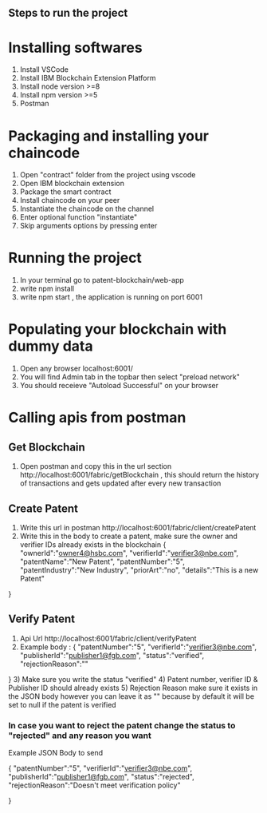 ## Steps to run the project 

# Installing softwares 

1) Install VSCode
2) Install IBM Blockchain Extension Platform
3) Install node version >=8
4) Install npm version >=5
5) Postman

# Packaging and installing your chaincode
1) Open "contract" folder from the project using vscode
2) Open IBM blockchain extension
3) Package the smart contract
4) Install chaincode on your peer
5) Instantiate the chaincode on the channel
6) Enter optional function "instantiate" 
7) Skip arguments options by pressing enter

# Running the project
1) In your terminal go to patent-blockchain/web-app
2) write npm install
3) write npm start , the application is running on port 6001


# Populating your blockchain with dummy data 
1) Open any browser localhost:6001/
2) You will find Admin tab in the topbar then select "preload network"
3) You should receieve "Autoload Successful" on your browser

# Calling apis from postman
## Get Blockchain
1) Open postman and copy this in the url section http://localhost:6001/fabric/getBlockchain , this should return the history of transactions and gets updated after every new transaction

## Create Patent
1) Write this url in postman http://localhost:6001/fabric/client/createPatent
2) Write this in the body to create a patent,
   make sure the owner and verifier IDs already exists in the blockchain
{
	"ownerId":"owner4@hsbc.com",
	"verifierId":"verifier3@nbe.com",
	"patentName":"New Patent",
	"patentNumber":"5",
	"patentIndustry":"New Industry",
	"priorArt":"no",
	"details":"This is a new Patent"

}

## Verify Patent 
1) Api Url http://localhost:6001/fabric/client/verifyPatent
2) Example body : 
{
	"patentNumber":"5",
	"verifierId":"verifier3@nbe.com",
	"publisherId":"publisher1@fgb.com",
	"status":"verified",
	"rejectionReason":""
	
}
3) Make sure you write the status "verified" 
4) Patent number, verifier ID & Publisher ID should already exists 
5) Rejection Reason make sure it exists in the JSON body however you can leave it as "" because by default it will be set to null if the patent is verified
### In case you want to reject the patent change the status to "rejected" and any reason you want
Example JSON Body to send 

{
	"patentNumber":"5",
	"verifierId":"verifier3@nbe.com",
	"publisherId":"publisher1@fgb.com",
	"status":"rejected",
	"rejectionReason":"Doesn't meet verification policy"
	
}











